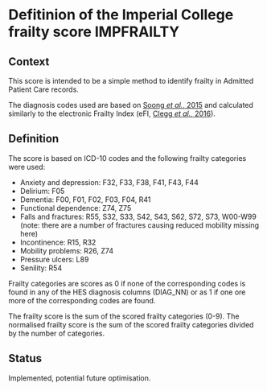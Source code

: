 # Defitinion of the Imperial College frailty score IMPFRAILTY

## Context

This score is intended to be a simple method to identify frailty in Admitted Patient Care records. 

The diagnosis codes used are based on [Soong *et al.*, 2015](https://bmjopen.bmj.com/content/bmjopen/5/10/e008457.full.pdf) and calculated similarly to the 
electronic Frailty Index (eFI, [Clegg *et al.*, 2016](https://academic.oup.com/ageing/article/45/3/353/1739750)).

## Definition

The score is based on ICD-10 codes and the following frailty categories were used:
* Anxiety and depression: F32, F33, F38, F41, F43, F44
* Delirium: F05
* Dementia: F00, F01, F02, F03, F04, R41
* Functional dependence: Z74, Z75
* Falls and fractures: R55, S32, S33, S42, S43, S62, S72, S73, W00-W99
  (note: there are a number of fractures causing reduced mobility missing here)
* Incontinence: R15, R32
* Mobility problems: R26, Z74
* Pressure ulcers: L89
* Senility: R54

Frailty categories are scores as 0 if none of the corresponding codes is found in any of the HES diagnosis columns (DIAG_NN) or as 1 if one ore more of the corresponding codes are found.

The frailty score is the sum of the scored frailty categories (0-9). The normalised frailty score is the sum of the scored frailty categories divided by the number of categories. 

## Status

Implemented, potential future optimisation.
